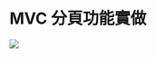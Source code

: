 # MVC 分頁功能實做

<img src="https://github.com/huzhecheng/Paging/blob/master/Paging/Image/%E7%A4%BA%E6%84%8F%E5%9C%96.gif" />
